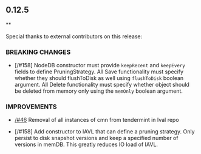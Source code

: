 ## 0.12.5

\*\*

Special thanks to external contributors on this release:

### BREAKING CHANGES

- [/#158] NodeDB constructor must provide `keepRecent` and `keepEvery` fields to define PruningStrategy. All Save functionality must specify whether they should flushToDisk as well using `flushToDisk` boolean argument. All Delete functionality must specify whether object should be deleted from memory only using the `memOnly` boolean argument.

### IMPROVEMENTS

- [/#46](https://github.com/tendermint/iavl/issues/46) Removal of all instances of cmn from tendermint in Ival repo

- [/#158] Add constructor to IAVL that can define a pruning strategy. Only persist to disk snapshot versions and keep a specified number of versions in memDB. This greatly reduces IO load of IAVL.

